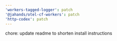 ```yaml
---
'workers-tagged-logger': patch
'@jahands/otel-cf-workers': patch
'http-codex': patch
---
```


chore: update readme to shorten install instructions
